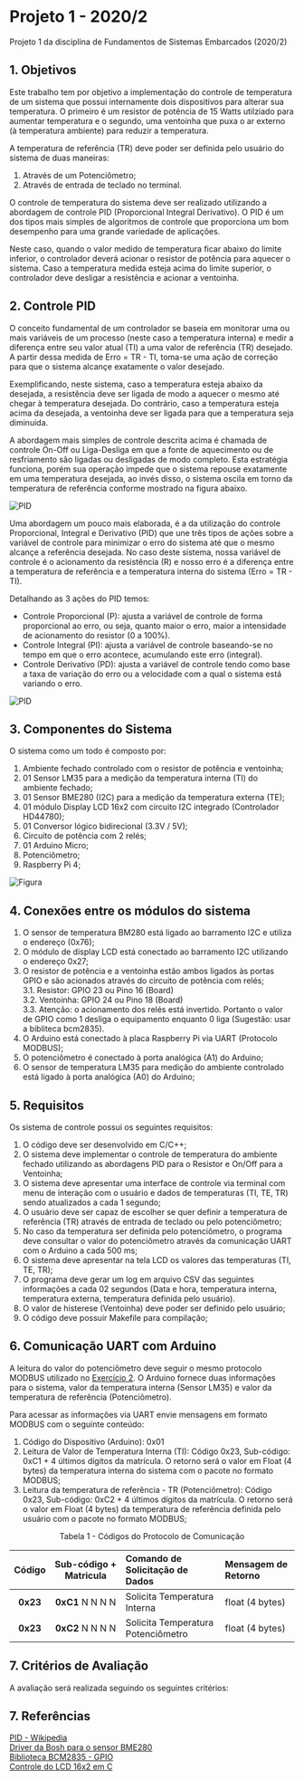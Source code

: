 # Projeto 1 - 2020/2

Projeto 1 da disciplina de Fundamentos de Sistemas Embarcados (2020/2)

## 1. Objetivos

Este trabalho tem por objetivo a implementação do controle de temperatura de um sistema que possui internamente dois dispositivos para alterar sua temperatura. O primeiro é um resistor de potência de 15 Watts utilziado para aumentar temperatura e o segundo, uma ventoinha que puxa o ar externo (à temperatura ambiente) para reduzir a temperatura. 

A temperatura de referência (TR) deve poder ser definida pelo usuário do sistema de duas maneiras:
1. Através de um Potenciômetro;
2. Através de entrada de teclado no terminal.

O controle de temperatura do sistema deve ser realizado utilizando a abordagem de controle PID (Proporcional Integral Derivativo). O PID é um dos tipos mais simples de algoritmos de controle que proporciona um bom desempenho para uma grande variedade de aplicações.

Neste caso, quando o valor medido de temperatura ficar abaixo do limite inferior, o controlador deverá acionar o resistor de potência para aquecer o sistema. Caso a temperatura medida esteja acima do limite superior, o controlador deve desligar a resistência e acionar a ventoinha. 

## 2. Controle PID

O conceito fundamental de um controlador se baseia em monitorar uma ou mais variáveis de um processo (neste caso a temperatura interna) e medir a diferença entre seu valor atual (TI) a uma valor de referência (TR) desejado. A partir dessa medida de Erro = TR - TI, toma-se uma ação de correção para que o sistema alcançe exatamente o valor desejado.

Exemplificando, neste sistema, caso a temperatura esteja abaixo da desejada, a resistência deve ser ligada de modo a aquecer o mesmo até chegar à temperatura desejada. Do contrário, caso a temperatura esteja acima da desejada, a ventoinha deve ser ligada para que a temperatura seja diminuida.

A abordagem mais simples de controle descrita acima é chamada de controle On-Off ou Liga-Desliga em que a fonte de aquecimento ou de resfriamento são ligadas ou desligadas de modo completo. Esta estratégia funciona, porém sua operação impede que o sistema repouse exatamente em uma temperatura desejada, ao invés disso, o sistema oscila em torno da temperatura de referência conforme mostrado na figura abaixo.

<!-- <div style="text-align:center"><img src="/figuras/controle_on_off.png" /></div> -->

![PID](/figuras/controle_on_off.png)

Uma abordagem um pouco mais elaborada, é a da utilização do controle Proporcional, Integral e Derivativo (PID) que une três tipos de ações sobre a variável de controle para minimizar o erro do sistema até que o mesmo alcançe a referência desejada. No caso deste sistema, nossa variável de controle é o acionamento da resistência (R) e nosso erro é a diferença entre a temperatura de referência e a temperatura interna do sistema (Erro = TR - TI).

Detalhando as 3 ações do PID temos:
- Controle Proporcional (P): ajusta a variável de controle de forma proporcional ao erro, ou seja, quanto maior o erro, maior a intensidade de acionamento do resistor (0 a 100%).
- Controle Integral (PI): ajusta a variável de controle baseando-se no tempo em que o erro acontece, acumulando este erro (integral).
- Controle Derivativo (PD): ajusta a variável de controle tendo como base a taxa de variação do erro ou a velocidade com a qual o sistema está variando o erro.

![PID](https://upload.wikimedia.org/wikipedia/commons/4/43/PID_en.svg)


<!-- A histerese é definida como a diferença entre o limite superior e o inferior da variável a ser controlada. Por exemplo, se a temperatura de operação do sistema for definida como 40˚C com histerese de 4˚C, os limites inferior e superior serão respectivamente de 38˚C e 42˚C. -->

## 3. Componentes do Sistema

O sistema como um todo é composto por:
1. Ambiente fechado controlado com o resistor de potência e ventoinha;
2. 01 Sensor LM35 para a medição da temperatura interna (TI) do ambiente fechado;
3. 01 Sensor BME280 (I2C) para a medição da temperatura externa (TE);
4. 01 módulo Display LCD 16x2 com circuito I2C integrado (Controlador HD44780);
5. 01 Conversor lógico bidirecional (3.3V / 5V);
6. Circuito de potência com 2 relés;
6. 01 Arduino Micro;
7. Potenciômetro;
8. Raspberry Pi 4;

![Figura](/figuras/Figura_Trabalho_1_v2.png)

## 4. Conexões entre os módulos do sistema

1. O sensor de temperatura BM280 está ligado ao barramento I2C e utiliza o endereço (0x76);
2. O módulo de display LCD está conectado ao barramento I2C utilizando o endereço 0x27;
3. O resistor de potência e a ventoinha estão ambos ligados às portas GPIO e são acionados através do circuito de potência com relés;  
    3.1. Resistor: GPIO 23 ou Pino 16 (Board)  
    3.2. Ventoinha: GPIO 24 ou Pino 18 (Board)  
    3.3. Atenção: o acionamento dos relés está invertido. Portanto o valor de GPIO como 1 desliga o equipamento enquanto 0 liga (Sugestão: usar a bibliteca bcm2835).  
4. O Arduino está conectado à placa Raspberry Pi via UART (Protocolo MODBUS);
5. O potenciômetro é conectado à porta analógica (A1) do Arduino;
6. O sensor de temperatura LM35 para medição do ambiente controlado está ligado à porta analógica (A0) do Arduino;

## 5. Requisitos

Os sistema de controle possui os seguintes requisitos:
1. O código deve ser desenvolvido em C/C++;
2. O sistema deve implementar o controle de temperatura do ambiente fechado utilizando as abordagens PID para o Resistor e On/Off para a Ventoinha;
3. O sistema deve apresentar uma interface de controle via terminal com menu de interação com o usuário e dados de temperaturas (TI, TE, TR) sendo atualizados a cada 1 segundo;
4. O usuário deve ser capaz de escolher se quer definir a temperatura de referência (TR) através de entrada de teclado ou pelo potenciômetro;
5. No caso da temperatura ser definida pelo potenciômetro, o programa deve consultar o valor do potenciômetro através da comunicação UART com o Arduino a cada 500 ms;
6. O sistema deve apresentar na tela LCD os valores das temperaturas (TI, TE, TR);
7. O programa deve gerar um log em arquivo CSV das seguintes informações a cada 02 segundos (Data e hora, temperatura interna, temperatura externa, temperatura definida pelo usuário).
8. O valor de histerese (Ventoinha) deve poder ser definido pelo usuário;
9. O código deve possuir Makefile para compilação;

## 6. Comunicação UART com Arduino

A leitura do valor do potenciômetro deve seguir o mesmo protocolo MODBUS utilizado no [Exercício 2]([referencias/Exercicio_1_UART.pdf](https://gitlab.com/fse_fga/projetos_2020_2/codigo-arduino-exercicio-2)). 
O Arduino fornece duas informações para o sistema, valor da temperatura interna (Sensor LM35) e valor da temperatura de referência (Potenciômetro).

Para acessar as informações via UART envie mensagens em formato MODBUS com o seguinte conteúdo:

1. Código do Dispositivo (Arduino): 0x01
2. Leitura de Valor de Temperatura Interna (TI): Código 0x23, Sub-código: 0xC1 + 4 últimos dígitos da matrícula. O retorno será o valor em Float (4 bytes) da temperatura interna do sistema com o pacote no formato MODBUS;
4. Leitura da temperatura de referência - TR (Potenciômetro): Código 0x23, Sub-código: 0xC2 + 4 últimos dígitos da matrícula. O retorno será o valor em Float (4 bytes) da temperatura de referência definida pelo usuário com o pacote no formato MODBUS;

<p style="text-align: center;">Tabela 1 - Códigos do Protocolo de Comunicação</p>

| Código |	Sub-código + Matricula | Comando de Solicitação de Dados |	Mensagem de Retorno |
|:-:|:-:|:--|:--|
| **0x23** | **0xC1** N N N N |	Solicita Temperatura Interna  | float (4 bytes) |
| **0x23** | **0xC2** N N N N |	Solicita Temperatura Potenciômetro	| float (4 bytes) |


## 7. Critérios de Avaliação

A avaliação será realizada seguindo os seguintes critérios:

<!-- |   ITEM    |   COMENTÁRIO  |   VALOR   |
|------------------------|---------------------------------------------------------------------------------------------------------|---------|
|**Implementação do controlador** | Correta implementação do controlador PID (Resistor) e do controlador On/Off com histerese (Ventoinha), incluindo a leitura das temperaturas e acionamento dos atuadores. |    3,0 |
|**Menu de controle**        | Correta implementação do menu com as opções de acesso do usuário e sua atualização de informações. | 1,0 |
|**Leitura do Potenciômetro**| Leitura do potenciômetro através da comunicação UART com o Arduino. | 1,5 |
|**Mostrador no LCD**        | Apresentação das 3 temperatudas no LCD. | 1,5 |
|**Armazenamento em arquivo**| Armazenamento em arquivo CSV dos dados medidos. |   1,0 |
|**Qualidade do Código**     | Utilização de boas práticas como o uso de bons nomes, modularização e organização em geral.    |  2,0 |
|**Pontuação Extra**         |   Qualidade e usabilidade acima da média.  |  0,5   | -->

## 7. Referências

[PID - Wikipedia](https://pt.wikipedia.org/wiki/Controlador_proporcional_integral_derivativo)  
[Driver da Bosh para o sensor BME280](https://github.com/BoschSensortec/BME280_driver)  
[Biblioteca BCM2835 - GPIO](http://www.airspayce.com/mikem/bcm2835/)  
[Controle do LCD 16x2 em C](http://www.bristolwatch.com/rpi/i2clcd.htm)





